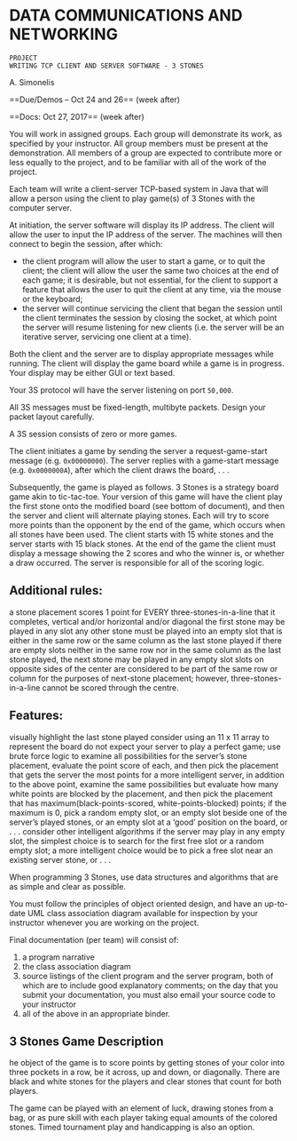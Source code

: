 # DATA COMMUNICATIONS AND NETWORKING
	PROJECT
	WRITING TCP CLIENT AND SERVER SOFTWARE - 3 STONES


A. Simonelis

==Due/Demos – Oct 24 and 26== (week after)

==Docs: Oct 27, 2017== (week after)

You will work in assigned groups. Each group will demonstrate its work, as specified by your instructor. All group members must be present at the demonstration. All members of a group are expected to contribute more or less equally to the project, and to be familiar with all of the work of the project.

Each team will write a client-server TCP-based system in Java that will allow a person using the client to play game(s) of 3 Stones with the computer server.

At initiation, the server software will display its IP address. The client will allow the user to input the IP address of the server. The machines will then connect to begin the session, after which:

* the client program will allow the user to start a game, or to quit the client; the client will allow the user the same two choices at the end of each game; it is desirable, but not essential, for the client to support a feature that allows the user to quit the client at any time, via the mouse or the keyboard;
* the server will continue servicing the client that began the session until the client terminates the session by closing the socket, at which point the server will resume listening for new clients (i.e. the server will be an iterative server, servicing one client at a time).

Both the client and the server are to display appropriate messages while running. The client will display the game board while a game is in progress. Your display may be either GUI or text based.

Your 3S protocol will have the server listening on port `50,000`. 

All 3S messages must be fixed-length, multibyte packets. Design your packet layout carefully.

A 3S session consists of zero or more games.

The client initiates a game by sending the server a request-game-start message (e.g. `0x00000000`). The server replies with a game-start message (e.g. `0x0000000A`), after which the client draws the board, . . . 

Subsequently, the game is played as follows. 3 Stones is a strategy board game akin to tic-tac-toe. Your version of this game will have the client play the first stone onto the modified board (see bottom of document), and then the server and client will alternate playing stones. Each will try to score more points than the opponent by the end of the game, which occurs when all stones have been used. The client starts with 15 white stones and the server starts with 15 black stones. At the end of the game the client must display a message showing the 2 scores and who the winner is, or whether a draw occurred. The server is responsible for all of the scoring logic.

## Additional rules:
a stone placement scores 1 point for EVERY three-stones-in-a-line that it completes, vertical and/or horizontal and/or diagonal
the first stone may be played in any slot
any other stone must be played into an empty slot that is either in the same row or the same column as the last stone played
if there are empty slots neither in the same row nor in the same column as the last stone played, the next stone may be played in any empty slot
slots on opposite sides of the center are considered to be part of the same row or column for the purposes of next-stone placement; however, three-stones-in-a-line cannot be scored through the centre.

## Features:
visually highlight the last stone played
consider using an 11 x 11 array to represent the board
do not expect your server to play a perfect game; use brute force logic to examine all possibilities for the server’s stone placement, evaluate the point score of each, and then pick the placement that gets the server the most points
for a more intelligent server, in addition to the above point, examine the same possibilities but evaluate how many white points are blocked by the placement, and then pick the placement that has maximum(black-points-scored, white-points-blocked) points; if the maximum is 0, pick a random empty slot, or an empty slot beside one of the server’s played stones, or an empty slot at a ‘good’ position on the board, or . . .
consider other intelligent algorithms
if the server may play in any empty slot, the simplest choice is to search for the first free slot or a random empty slot; a more intelligent choice would be to pick a free slot near an existing server stone, or . . .

When programming 3 Stones, use data structures and algorithms that are as simple and clear as possible.

You must follow the principles of object oriented design, and have an up-to-date UML class association diagram available for inspection by your instructor whenever you are working on the project.

Final documentation (per team) will consist of:

1. a program narrative
2. the class association diagram
3. source listings of the client program and the server program, both of which are to include good explanatory comments; on the day that you submit your documentation, you must also email your source code to your instructor
4. all of the above in an appropriate binder.

## 3 Stones Game Description
he object of the game is to score points by getting stones of your color into three pockets in a row, be it across, up and down, or diagonally. There are black and white stones for the players and clear stones that count for both players.

The game can be played with an element of luck, drawing stones from a bag, or as pure skill with each player taking equal amounts of the colored stones. Timed tournament play and handicapping is also an option.
